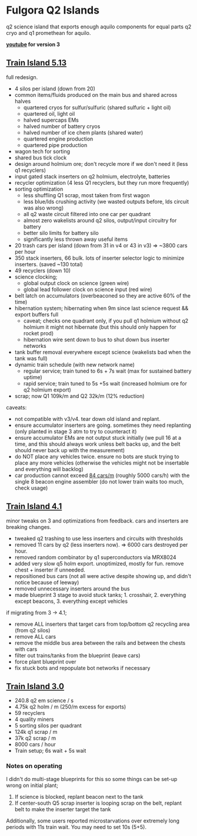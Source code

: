 # Fulgora Q2 Islands

q2 science island that exports enough aquilo components for equal parts q2 cryo and q1 promethean for aquilo.

**[youtube](https://www.youtube.com/watch?v=NC3HJzfywt4) for version 3**

## [Train Island 5.13](./fulgora-train5.txt)
full redesign.

- 4 silos per island (down from 20)
- common items/fluids produced on the main bus and shared across halves
  * quartered cryos for sulfur/sulfuric (shared sulfuric + light oil)
  * quartered oil, light oil
  * halved supercaps EMs
  * halved number of battery cryos
  * halved number of ice chem plants (shared water)
  * quartered engine production
  * quartered pipe production
- wagon tech for sorting
- shared bus tick clock
- design around holmium ore; don't recycle more if we don't need it (less q1 recyclers)
- input gated stack inserters on q2 holmium, electrolyte, batteries
- recycler optimization (4 less Q1 recyclers, but they run more frequently)
- sorting optimization
  * less shuffling Q1 scrap, most taken from first wagon
  * less blue/lds crushing activity (we wasted outputs before, lds circuit was also wrong)
  * all q2 waste circuit filtered into one car per quadrant
  * almost zero wakelists around q2 silos, output/input circuitry for battery
  * better silo limits for battery silo
  * significantly less thrown away useful items
- 20 trash cars per island (down from 31 in v4 or 43 in v3) => ~3800 cars per hour
- 350 stack inserters, 66 bulk. lots of inserter selector logic to minimize inserters. (saved ~130 total)
- 49 recyclers (down 10)
- science clocking;
  * global output clock on science (green wire)
  * global lead follower clock on science input (red wire)
- belt latch on accumulators (overbeaconed so they are active 60% of the time)
- hibernation system; hibernating when 9m since last science request && export buffers full
  * caveat; checks one quadrant only, if you pull q1 holmium without q2 holmium it might not hibernate (but this should only happen for rocket prod)
  * hibernation wire sent down to bus to shut down bus inserter networks
- tank buffer removal everywhere except science (wakelists bad when the tank was full)
- dynamic train schedule (with new network name)
  * regular service; train tuned to 6s + 7s wait (max for sustained battery uptime)
  * rapid service; train tuned to 5s +5s wait (increased holmium ore for q2 holmium export)
- scrap; now Q1 109k/m and Q2 32k/m (12% reduction)

caveats:
- not compatible with v3/v4. tear down old island and replant.
- ensure accumulator inserters are going. sometimes they need replanting (only planted in stage 3 atm to try to counteract it)
- ensure accumulator EMs are not output stuck initially (we pull 16 at a time, and this should always work unless belt backs up, and the belt should never back up with the measurement)
- do NOT place any vehicles twice. ensure no bots are stuck trying to place any more vehicles (otherwise the vehicles might not be insertable and everything will backlog)
- car production cannot exceed [84 cars/m](https://factoriolab.github.io/spa/list?z=eJw1jzEOgzAMRW-TIUNFCrQsXpxWYqASQ09A1QHUQBsQlRh89n5XYbD.c75tORONtirMk6w3HVU2Q3aaKkSBOOnD0US6ZNbCBtx2WAEO4CNAe3wLyNX6AgqFGVAqLHvz528F4kaHoLnOQIdU10nHpDHpQRf084K7wjtSaUKItMlZcuFGeBMGDMK18Cgche.Cq3ArfDBd6PGvLDOv6UEs3l7NSs79ABXuRJE_&v=11) (roughly 5000 cars/h) with the single 8 beacon engine assembler (do not lower train waits too much, check usage)

## [Train Island 4.1](./fulgora-train4.txt)
minor tweaks on 3 and optimizations from feedback. cars and inserters are breaking changes.

- tweaked q2 trashing to use less inserters and circuits with thresholds
- removed 11 cars by q2 (less inserters now). => 6000 cars destroyed per hour.
- removed random combinator by q1 superconductors via MRX8024
- added very slow q5 holm export. unoptimized, mostly for fun. remove chest + inserter if unneeded.
- repositioned bus cars (not all were active despite showing up, and didn't notice because of leeway)
- removed unnecessary inserters around the bus
- made blueprint 3 stage to avoid stuck tanks; 1. crosshair, 2. everything except beacons, 3. everything except vehicles

if migrating from 3 -> 4.1;
- remove ALL inserters that target cars from top/bottom q2 recycling area (from q2 silos)
- remove ALL cars
- remove the middle bus area between the rails and between the chests with cars
- filter out trains/tanks from the blueprint (leave cars)
- force plant blueprint over
- fix stuck bots and repopulate bot networks if necessary

## [Train Island 3.0](./fulgora-train3.txt)

- 240.8 q2 em science / s
- 4.75k q2 holm / m (250/m excess for exports)
- 59 recyclers
- 4 quality miners
- 5 sorting silos per quadrant
- 124k q1 scrap / m
- 37k q2 scrap / m
- 8000 cars / hour
- Train setup; 6s wait + 5s wait

### Notes on operating
I didn't do multi-stage blueprints for this so some things can be set-up wrong on initial plant;

1. If science is blocked, replant beacon next to the tank
2. If center-south Q5 scrap inserter is looping scrap on the belt, replant belt to make the inserter target the tank

Additionally, some users reported microstarvations over extremely long periods with 11s train wait. You may need to set 10s (5+5).
